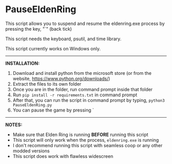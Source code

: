 # PauseEldenRing



This script allows you to suspend and resume the eldenring.exe process by pressing the key, "`" (back tick)

This script needs the keyboard, psutil, and time library.

This script currently works on Windows only.

---

**INSTALLATION:**
1. Download and install python from the microsoft store (or from the website, https://www.python.org/downloads/)
2. Extract the files to its own folder
3. Once you are in the folder, run command prompt inside that folder
4. Run `pip install -r requirements.txt` in command prompt
5. After that, you can run the script in command prompt by typing, `python3 PauseEldenRing.py`
6. You can pause the game by pressing ` 
---
**NOTES:**
- Make sure that Elden Ring is running **BEFORE** running this script
- This script will only work when the process, `eldenring.exe` is running
- I don't recommend running this script with seamless coop or any other modded versions
- This script does work with flawless widescreen
